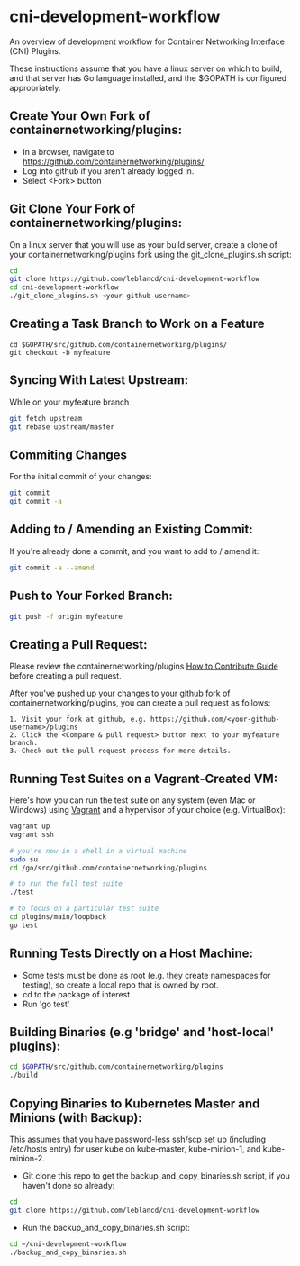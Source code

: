 # cni-development-workflow
An overview of development workflow for Container Networking Interface (CNI) Plugins.

These instructions assume that you have a linux server on which to build, and that server has Go language installed, and the $GOPATH is configured appropriately.

## Create Your Own Fork of containernetworking/plugins:

 * In a browser, navigate to https://github.com/containernetworking/plugins/
 * Log into github if you aren't already logged in.
 * Select \<Fork\> button

## Git Clone Your Fork of containernetworking/plugins:

On a linux server that you will use as your build server, create a clone
of your containernetworking/plugins fork using the git_clone_plugins.sh
script:

```bash
cd
git clone https://github.com/leblancd/cni-development-workflow
cd cni-development-workflow
./git_clone_plugins.sh <your-github-username>
```

## Creating a Task Branch to Work on a Feature

```
cd $GOPATH/src/github.com/containernetworking/plugins/
git checkout -b myfeature
```

## Syncing With Latest Upstream:

While on your myfeature branch
```bash
git fetch upstream
git rebase upstream/master
```

## Commiting Changes

For the initial commit of your changes:
```bash
git commit
git commit -a
```

## Adding to / Amending an Existing Commit:

If you're already done a commit, and you want to add to / amend it:
```bash
git commit -a --amend
```

## Push to Your Forked Branch:

```bash
git push -f origin myfeature
```

## Creating a Pull Request:

Please review the containernetworking/plugins [How to Contribute Guide](https://github.com/containernetworking/plugins/blob/master/CONTRIBUTING.md) before creating a pull request.

After you've pushed up your changes to your github fork of containernetworking/plugins, you can create a pull request as follows:

	1. Visit your fork at github, e.g. https://github.com/<your-github-username>/plugins
	2. Click the <Compare & pull request> button next to your myfeature branch.
	3. Check out the pull request process for more details.

## Running Test Suites on a Vagrant-Created VM:

Here's how you can run the test suite on any system (even Mac or Windows) using
 [Vagrant](https://www.vagrantup.com/) and a hypervisor of your choice (e.g. VirtualBox):

```bash
vagrant up
vagrant ssh

# you're now in a shell in a virtual machine
sudo su
cd /go/src/github.com/containernetworking/plugins

# to run the full test suite
./test

# to focus on a particular test suite
cd plugins/main/loopback
go test
```

## Running Tests Directly on a Host Machine:

 * Some tests must be done as root (e.g. they create namespaces for testing), so create a  local repo that is owned by root.
 * cd to the package of interest
 * Run 'go test'

## Building Binaries (e.g 'bridge' and 'host-local' plugins):

```bash
cd $GOPATH/src/github.com/containernetworking/plugins
./build
```

## Copying Binaries to Kubernetes Master and Minions (with Backup):

This assumes that you have password-less ssh/scp set up (including /etc/hosts entry) for user kube on kube-master, kube-minion-1, and kube-minion-2.

 * Git clone this repo to get the backup_and_copy_binaries.sh script, if you haven't done so already:
```bash
cd
git clone https://github.com/leblancd/cni-development-workflow
```
 * Run the backup_and_copy_binaries.sh script:
```bash
cd ~/cni-development-workflow
./backup_and_copy_binaries.sh
```

